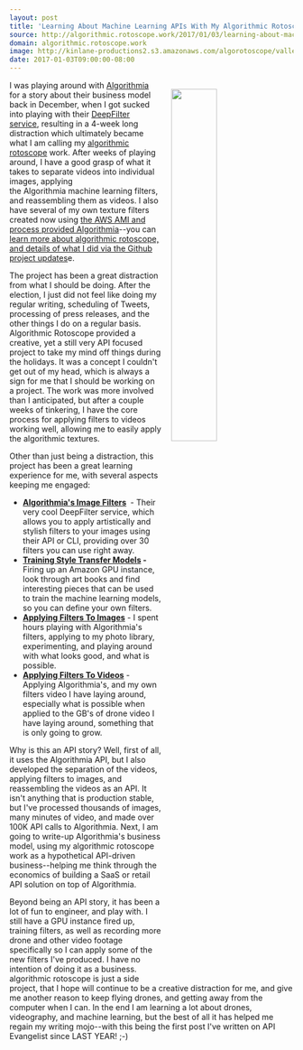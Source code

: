 ```yaml
---
layout: post
title: 'Learning About Machine Learning APIs With My Algorithmic Rotoscope Work'
source: http://algorithmic.rotoscope.work/2017/01/03/learning-about-machine-learning-apis-with-my-algorithmic-rotoscope-work/
domain: algorithmic.rotoscope.work
image: http://kinlane-productions2.s3.amazonaws.com/algorotoscope/valleyrivertreeline/clean_view/file-00_01_06_83.jpg
date: 2017-01-03T09:00:00-08:00
---
```

<p><a href="http://algorithmic.rotoscope.work"><img style="padding: 15px;" src="http://kinlane-productions2.s3.amazonaws.com/algorotoscope/valleyrivertreeline/clean_view/file-00_01_06_83.jpg" alt="" width="40%" align="right" /></a></p>
<p>I was playing around with <a href="https://algorithmia.com">Algorithmia</a> for a story about their business model back in December, when I got sucked into playing with their <a href="https://algorithmia.com/algorithms/deeplearning/DeepFilter">DeepFilter service</a>, resulting in a 4-week long distraction which ultimately became what I am calling my&nbsp;<a href="http://algorithmic.rotoscope.work">algorithmic rotoscope</a>&nbsp;work. After weeks of playing around, I have a good grasp of what it takes to separate videos into individual images, applying the&nbsp;Algorithmia&nbsp;machine learning filters, and reassembling them as videos. I also have several of my own texture filters created now using <a href="http://blog.algorithmia.com/training-style-transfer-models/">the AWS AMI and process provided&nbsp;Algorithmia</a>--you can <a href="http://algorithmic.rotoscope.work/updates/">learn more about algorithmic rotoscope, and details of what I did via the Github project updates</a>e.</p>
<p>The project has been a great distraction from what I should be doing. After the election, I just did not feel like doing my regular writing, scheduling of Tweets, processing of press releases, and the other things I do on a regular basis. Algorithmic Rotoscope provided a creative, yet a&nbsp;still very API focused project to take my mind off things during the holidays. It was a concept I couldn't get out of my head, which is always a sign for me that I should be working on a project. The work was more involved than I anticipated, but after a couple weeks of tinkering, I have the core process for applying filters to videos working well, allowing me to easily apply the algorithmic textures.</p>
<p>Other than just being a distraction, this project has been a great learning experience for me,&nbsp;with several aspects keeping me engaged:</p>
<ul>
<li><strong><a href="https://algorithmia.com/algorithms/deeplearning/DeepFilter">Algorithmia's Image Filters</a>&nbsp;</strong> - Their very cool DeepFilter service, which allows you to apply artistically and stylish filters to your images using their API or CLI, providing over 30 filters you can use right away.</li>
<li><strong><a href="http://blog.algorithmia.com/training-style-transfer-models/?ref=demo">Training Style Transfer Models</a> -</strong> Firing up an Amazon GPU instance, look through art books and find interesting pieces that can be used to train the machine learning models, so you can define your own filters.</li>
<li><strong><a href="http://image.rotoscope.work/">Applying Filters To Images</a></strong> - I spent hours playing with Algorithmia's filters, applying to my photo library, experimenting, and playing around with what looks good, and what is possible.</li>
<li><strong><a href="http://algorithmic.rotoscope.work/">Applying Filters To Videos</a></strong> - Applying Algorithmia's, and my own filters video I have laying around, especially what is possible when applied to the GB's of drone video I have laying around, something that is only going to grow.</li>
</ul>
<p>Why is this an API story? Well, first of all, it uses the Algorithmia API, but I also developed the separation of the videos, applying filters to images, and reassembling the videos as an API. It isn't anything that is production stable, but I've processed thousands of images, many minutes of video, and made over 100K API calls to Algorithmia. Next, I am going to write-up Algorithmia's business model, using my algorithmic rotoscope work as a hypothetical API-driven business--helping me think through the economics of building a SaaS or retail API solution on top of Algorithmia.&nbsp;</p>
<p>Beyond being an API story, it has been a lot of fun to engineer, and play with. I still have a GPU instance fired up, training filters, as well as recording more drone and other video footage specifically so I can apply some of the new filters I've produced. I have no intention of doing it as a business. algorithmic rotoscope is just a side project, that I hope will continue to be a creative distraction for me, and give me another reason to keep flying drones, and getting away from the computer when I can. In the end I am learning a lot about drones, videography, and machine learning, but the best of all it has helped me regain my writing mojo--with this being the first post I've written on API Evangelist since LAST YEAR! ;-)</p>

